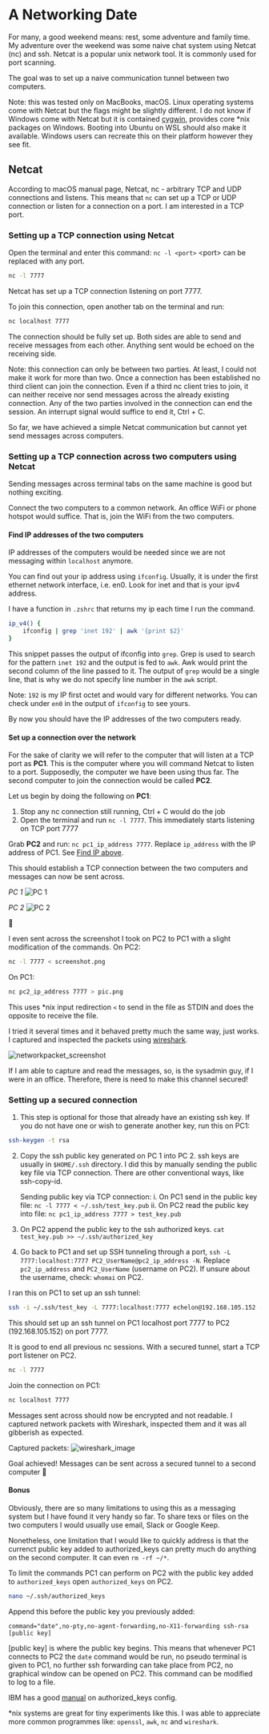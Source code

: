 # A Networking Date

For many, a good weekend means: rest, some adventure and family time. My adventure over the weekend was some naive chat system using Netcat (nc) and ssh. Netcat is a popular unix network tool. It is commonly used for port scanning.

The goal was to set up a naive communication tunnel between two computers.

Note: this was tested only on MacBooks, macOS. Linux operating systems come with Netcat but the flags might be slightly different. I do not know if Windows come with Netcat but it is contained [cygwin](https://cygwin.com/index.html), provides core *nix packages on Windows. Booting into Ubuntu on WSL should also make it available. Windows users can recreate this on their platform however they see fit.

## Netcat

According to macOS manual page, Netcat, nc - arbitrary TCP and UDP connections and listens. This means that `nc` can set up a TCP or UDP connection or listen for a connection on a port. I am interested in a TCP port.

### Setting up a TCP connection using Netcat

Open the terminal and enter this command: `nc -l <port>` \<port\> can be replaced with any port.

```bash
nc -l 7777
```

Netcat has set up a TCP connection listening on port 7777.

To join this connection, open another tab on the terminal and run:

```bash
nc localhost 7777
```

The connection should be fully set up. Both sides are able to send and receive messages from each other. Anything sent would be echoed on the receiving side.

Note: this connection can only be between two parties. At least, I could not make it work for more than two. Once a connection has been established no third client can join the connection. Even if a third nc client tries to join, it can neither receive nor send messages across the already existing connection. Any of the two parties involved in the connection can end the session. An interrupt signal would suffice to end it, Ctrl + C.

So far, we have achieved a simple Netcat communication but cannot yet send messages across computers.

### Setting up a TCP connection across two computers using Netcat

Sending messages across terminal tabs on the same machine is good but nothing exciting.

Connect the two computers to a common network. An office WiFi or phone hotspot would suffice. That is, join the WiFi from the two computers.

#### <a name="find_ip"></a>Find IP addresses of the two computers

IP addresses of the computers would be needed since we are not messaging within `localhost` anymore.

You can find out your ip address using `ifconfig`. Usually, it is under the first ethernet network interface, i.e. en0. Look for inet and that is your ipv4 address.

I have a function in `.zshrc` that returns my ip each time I run the command.

```bash
ip_v4() {
    ifconfig | grep 'inet 192' | awk '{print $2}'
}
```

This snippet passes the output of ifconfig into `grep`. Grep is used to search for the pattern `inet 192` and the output is fed to `awk`. Awk would print the second column of the line passed to it. The output of `grep` would be a single line, that is why we do not specify line number in the `awk` script.

Note: `192` is my IP first octet and would vary for different networks. You can check under `en0` in the output of `ifconfig` to see yours.

By now you should have the IP addresses of the two computers ready.

#### Set up a connection over the network

For the sake of clarity we will refer to the computer that will listen at a TCP port as **PC1**. This is the computer where you will command Netcat to listen to a port. Supposedly, the computer we have been using thus far. The second computer to join the connection would be called **PC2**.

Let us begin by doing the following on **PC1**:

1. Stop any nc connection still running, Ctrl + C would do the job
2. Open the terminal and run `nc -l 7777`. This immediately starts listening on TCP port 7777

Grab **PC2** and run: `nc pc1_ip_address 7777`. Replace `ip_address` with the IP address of PC1. See [Find IP above](#find_ip).

This should establish a TCP connection between the two computers and messages can now be sent across.

*PC 1*
![PC 1](pc1.png)  

*PC 2*
![PC 2](pc2.png)

🎉

I even sent across the screenshot I took on PC2 to PC1 with a slight modification of the commands.
On PC2:

```bash
nc -l 7777 < screenshot.png
```

On PC1:

```bash
nc pc2_ip_address 7777 > pic.png
```

This uses *nix input redirection `<` to send in the file as STDIN and does the opposite to receive the file.

I tried it several times and it behaved pretty much the same way, just works. I captured and inspected the packets using [wireshark](https://www.wireshark.org/).

![networkpacket_screenshot](wireshark.png)

If I am able to capture and read the messages, so, is the sysadmin guy, if I were in an office. Therefore, there is need to make this channel secured!

### Setting up a secured connection

1. This step is optional for those that already have an existing ssh key. If you do not have one or wish to generate another key, run this on PC1:

```bash
ssh-keygen -t rsa
```

2. Copy the ssh public key generated on PC 1 into PC 2. ssh keys are usually in `$HOME/.ssh` directory. I did this by manually sending the public key file via TCP connection. There are other conventional ways, like ssh-copy-id.

    Sending public key via TCP connection:
      i. On PC1 send in the public key file: `nc -l 7777 < ~/.ssh/test_key.pub`
      ii. On PC2 read the public key into file: `nc pc1_ip_address 7777 > test_key.pub`

3. On PC2 append the public key to the ssh authorized keys. `cat test_key.pub >> ~/.ssh/authorized_key`

4. Go back to PC1 and set up SSH tunneling through a port, `ssh -L 7777:localhost:7777 PC2_UserName@pc2_ip_address -N`. Replace `pc2_ip_address` and `PC2_UserName` (username on PC2). If unsure about the username, check:  `whomai` on PC2.

I ran this on PC1 to set up an ssh tunnel:

```bash
ssh -i ~/.ssh/test_key -L 7777:localhost:7777 echelon@192.168.105.152 -N
```

This should set up an ssh tunnel on PC1 localhost port 7777 to PC2 (192.168.105.152) on port 7777.

It is good to end all previous nc sessions. With a secured tunnel, start a TCP port listener on PC2.

```bash
nc -l 7777
```

Join the connection on PC1:

```bash
nc localhost 7777
```

Messages sent across should now be encrypted and not readable. I captured network packets with Wireshark, inspected them and it was all gibberish as expected.

Captured packets:
![wireshark_image](wireshark1.png)

Goal achieved! Messages can be sent across a secured tunnel to a second computer 🥳

#### Bonus

Obviously, there are so many limitations to using this as a messaging system but I have found it very handy so far. To share texs or files on the two computers I would usually use email, Slack or Google Keep. 

Nonetheless, one limitation that I would like to quickly address is that the currenct public key added to authorized_keys can pretty much do anything on the second computer. It can even `rm -rf ~/*`.

To limit the commands PC1 can perform on PC2 with the public key added to `authorized_keys` open `authorized_keys` on PC2.

```bash
nano ~/.ssh/authorized_keys
```

Append this before the public key you previously added:

```text
command="date",no-pty,no-agent-forwarding,no-X11-forwarding ssh-rsa [public key]
```

[public key] is where the public key begins. This means that whenever PC1 connects to PC2 the `date` command would be run, no pseudo terminal is given to PC1, no further ssh forwarding can take place from PC2, no graphical window can be opened on PC2. This command can be modified to log to a file.

IBM has a good [manual](https://www.ibm.com/docs/en/zos/3.1.0?topic=daemon-format-authorized-keys-file) on authorized_keys config.

*nix systems are great for tiny experiments like this. I was able to appreciate more common programmes like: `openssl`, `awk`, `nc` and `wireshark`.
